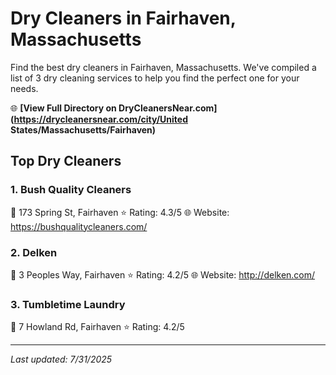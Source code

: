 # Dry Cleaners in Fairhaven, Massachusetts

Find the best dry cleaners in Fairhaven, Massachusetts. We've compiled a list of 3 dry cleaning services to help you find the perfect one for your needs.

🌐 **[View Full Directory on DryCleanersNear.com](https://drycleanersnear.com/city/United States/Massachusetts/Fairhaven)**

## Top Dry Cleaners

### 1. Bush Quality Cleaners
📍 173 Spring St, Fairhaven
⭐ Rating: 4.3/5
🌐 Website: https://bushqualitycleaners.com/

### 2. Delken
📍 3 Peoples Way, Fairhaven
⭐ Rating: 4.2/5
🌐 Website: http://delken.com/

### 3. Tumbletime Laundry
📍 7 Howland Rd, Fairhaven
⭐ Rating: 4.2/5


---

*Last updated: 7/31/2025*
